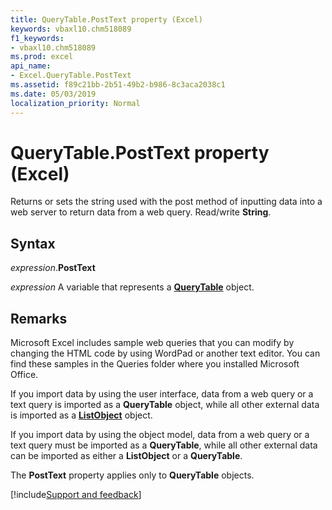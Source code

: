 ```yaml
---
title: QueryTable.PostText property (Excel)
keywords: vbaxl10.chm518089
f1_keywords:
- vbaxl10.chm518089
ms.prod: excel
api_name:
- Excel.QueryTable.PostText
ms.assetid: f89c21bb-2b51-49b2-b986-8c3aca2038c1
ms.date: 05/03/2019
localization_priority: Normal
---
```



# QueryTable.PostText property (Excel)

Returns or sets the string used with the post method of inputting data into a web server to return data from a web query. Read/write **String**.


## Syntax

_expression_.**PostText**

_expression_ A variable that represents a **[QueryTable](Excel.QueryTable.md)** object.


## Remarks

Microsoft Excel includes sample web queries that you can modify by changing the HTML code by using WordPad or another text editor. You can find these samples in the Queries folder where you installed Microsoft Office.

If you import data by using the user interface, data from a web query or a text query is imported as a **QueryTable** object, while all other external data is imported as a **[ListObject](Excel.ListObject.md)** object.

If you import data by using the object model, data from a web query or a text query must be imported as a **QueryTable**, while all other external data can be imported as either a **ListObject** or a **QueryTable**.

The **PostText** property applies only to **QueryTable** objects.




[!include[Support and feedback](~/includes/feedback-boilerplate.md)]